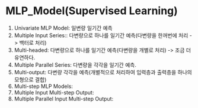 # MLP_Model(Supervised Learning)

1. Univariate MLP Model: 일변량 일기간 예측 
2. Multiple Input Series:: 다변량으로 하나를 일기간 예측(다변량을 한꺼번에 처리 -> 백터로 처리)
3. Multi-headed: 다변량으로 하나를 일기간 예측(다변량을 개별로 처리) -> 조금 더 유연하다.
4. Multiple Parallel Series: 다변량을 각각을 일기간 예측.
5. Multi-output: 다변량 각각을 예측(개별적으로 처리하여 입력층과 출력층을 하나의 모형으로 결합)
6. Multi-step MLP Models:
7. Multiple Input Multi-step Output:
8. Multiple Parallel Input Multi-step Output:
